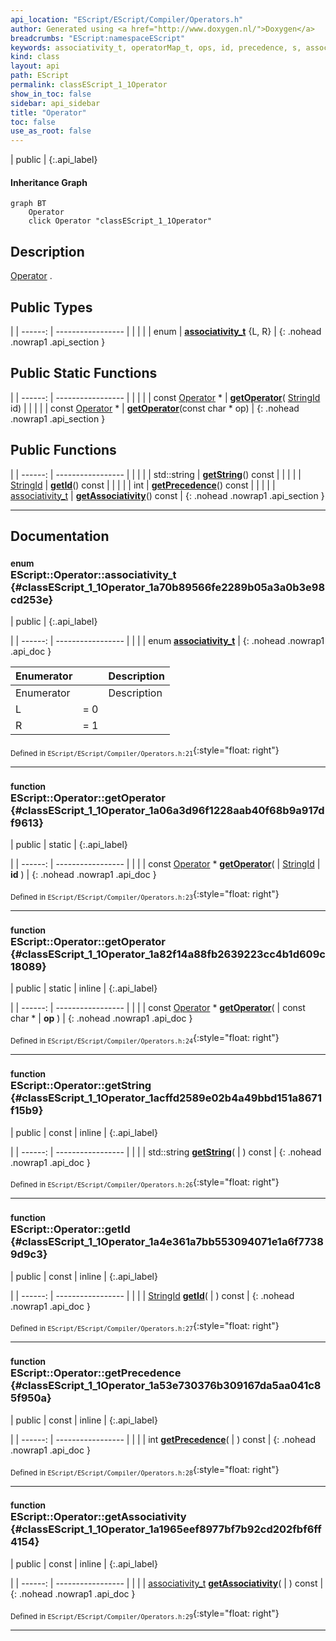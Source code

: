 ```yaml
---
api_location: "EScript/EScript/Compiler/Operators.h"
author: Generated using <a href="http://www.doxygen.nl/">Doxygen</a>
breadcrumbs: "EScript:namespaceEScript"
keywords: associativity_t, operatorMap_t, ops, id, precedence, s, associativity, getOperator, getOperator, getString, getId, getPrecedence, getAssociativity, declareOperator, Operator
kind: class
layout: api
path: EScript
permalink: classEScript_1_1Operator
show_in_toc: false
sidebar: api_sidebar
title: "Operator"
toc: false
use_as_root: false
---
```


| public |
{:.api_label}

#### Inheritance Graph

```mermaid
graph BT
	Operator
	click Operator "classEScript_1_1Operator"
```

## Description

[Operator](classEScript_1_1Operator) .



## Public Types

|
| ------: | ----------------- |
|  | |
| enum | **[associativity_t](#classEScript_1_1Operator_1a70b89566fe2289b05a3a0b3e98cd253e)** {L, R} |
{: .nohead .nowrap1 .api_section }


## Public Static Functions

|
| ------: | ----------------- |
|  | |
| const [Operator](classEScript_1_1Operator) * | **[getOperator](#classEScript_1_1Operator_1a06a3d96f1228aab40f68b9a917df9613)**( [StringId](classEScript_1_1StringId)  id) |
|  | |
| const [Operator](classEScript_1_1Operator) * | **[getOperator](#classEScript_1_1Operator_1a82f14a88fb2639223cc4b1d609c18089)**(const char * op) |
{: .nohead .nowrap1 .api_section }


## Public Functions

|
| ------: | ----------------- |
|  | |
| std::string | **[getString](#classEScript_1_1Operator_1acffd2589e02b4a49bbd151a8671f15b9)**() const |
|  | |
| [StringId](classEScript_1_1StringId) | **[getId](#classEScript_1_1Operator_1a4e361a7bb553094071e1a6f77389d9c3)**() const |
|  | |
| int | **[getPrecedence](#classEScript_1_1Operator_1a53e730376b309167da5aa041c85f950a)**() const |
|  | |
| [associativity_t](classEScript_1_1Operator#classEScript_1_1Operator_1a70b89566fe2289b05a3a0b3e98cd253e) | **[getAssociativity](#classEScript_1_1Operator_1a1965eef8977bf7b92cd202fbf6ff4154)**() const |
{: .nohead .nowrap1 .api_section }


-------------------------------------------------------------------

## Documentation

### <small>enum</small><br/> EScript::Operator::associativity_t {#classEScript_1_1Operator_1a70b89566fe2289b05a3a0b3e98cd253e}

| public |
{:.api_label}

|
| ------: | ----------------- |
|  |
| enum **[associativity_t](#classEScript_1_1Operator_1a70b89566fe2289b05a3a0b3e98cd253e)** |
{: .nohead .nowrap1 .api_doc }

| Enumerator |     | Description | 
| ---------- | --- | ----------- | 
| Enumerator |     | Description | 
| L          | = 0 |             | 
| R          | = 1 |             | 





<sub>Defined in `EScript/EScript/Compiler/Operators.h:21`</sub>{:style="float: right"}

-------------------------------------------------------------------

### <small>function</small><br/> EScript::Operator::getOperator {#classEScript_1_1Operator_1a06a3d96f1228aab40f68b9a917df9613}

| public | static |
{:.api_label}

|
| ------: | ----------------- |
|  |
| const [Operator](classEScript_1_1Operator) * **[getOperator](#classEScript_1_1Operator_1a06a3d96f1228aab40f68b9a917df9613)**( |  [StringId](classEScript_1_1StringId)  | **id** ) |
{: .nohead .nowrap1 .api_doc }





<sub>Defined in `EScript/EScript/Compiler/Operators.h:23`</sub>{:style="float: right"}

-------------------------------------------------------------------

### <small>function</small><br/> EScript::Operator::getOperator {#classEScript_1_1Operator_1a82f14a88fb2639223cc4b1d609c18089}

| public | static | inline |
{:.api_label}

|
| ------: | ----------------- |
|  |
| const [Operator](classEScript_1_1Operator) * **[getOperator](#classEScript_1_1Operator_1a82f14a88fb2639223cc4b1d609c18089)**( | const char * | **op** ) |
{: .nohead .nowrap1 .api_doc }





<sub>Defined in `EScript/EScript/Compiler/Operators.h:24`</sub>{:style="float: right"}

-------------------------------------------------------------------

### <small>function</small><br/> EScript::Operator::getString {#classEScript_1_1Operator_1acffd2589e02b4a49bbd151a8671f15b9}

| public | const | inline |
{:.api_label}

|
| ------: | ----------------- |
|  |
| std::string **[getString](#classEScript_1_1Operator_1acffd2589e02b4a49bbd151a8671f15b9)**( |  ) const |
{: .nohead .nowrap1 .api_doc }





<sub>Defined in `EScript/EScript/Compiler/Operators.h:26`</sub>{:style="float: right"}

-------------------------------------------------------------------

### <small>function</small><br/> EScript::Operator::getId {#classEScript_1_1Operator_1a4e361a7bb553094071e1a6f77389d9c3}

| public | const | inline |
{:.api_label}

|
| ------: | ----------------- |
|  |
| [StringId](classEScript_1_1StringId) **[getId](#classEScript_1_1Operator_1a4e361a7bb553094071e1a6f77389d9c3)**( |  ) const |
{: .nohead .nowrap1 .api_doc }





<sub>Defined in `EScript/EScript/Compiler/Operators.h:27`</sub>{:style="float: right"}

-------------------------------------------------------------------

### <small>function</small><br/> EScript::Operator::getPrecedence {#classEScript_1_1Operator_1a53e730376b309167da5aa041c85f950a}

| public | const | inline |
{:.api_label}

|
| ------: | ----------------- |
|  |
| int **[getPrecedence](#classEScript_1_1Operator_1a53e730376b309167da5aa041c85f950a)**( |  ) const |
{: .nohead .nowrap1 .api_doc }





<sub>Defined in `EScript/EScript/Compiler/Operators.h:28`</sub>{:style="float: right"}

-------------------------------------------------------------------

### <small>function</small><br/> EScript::Operator::getAssociativity {#classEScript_1_1Operator_1a1965eef8977bf7b92cd202fbf6ff4154}

| public | const | inline |
{:.api_label}

|
| ------: | ----------------- |
|  |
| [associativity_t](classEScript_1_1Operator#classEScript_1_1Operator_1a70b89566fe2289b05a3a0b3e98cd253e) **[getAssociativity](#classEScript_1_1Operator_1a1965eef8977bf7b92cd202fbf6ff4154)**( |  ) const |
{: .nohead .nowrap1 .api_doc }





<sub>Defined in `EScript/EScript/Compiler/Operators.h:29`</sub>{:style="float: right"}

-------------------------------------------------------------------

